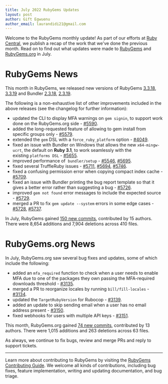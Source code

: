```yaml
---
title: July 2022 RubyGems Updates
layout: post
author: Gift Egwuenu
author_email: laurandidi21@gmail.com
---
```


Welcome to the RubyGems monthly update! As part of our efforts at [Ruby Central](http://rubytogether.org/), we publish a recap of the work that we've done the previous month. Read on to find out what updates were made to [RubyGems](https://github.com/rubygems/rubygems) and [RubyGems.org](https://github.com/rubygems/rubygems.org) in July.

# RubyGems News

This month in RubyGems, we released new versions of RubyGems [3.3.18](https://github.com/rubygems/rubygems/blob/master/CHANGELOG.md#3318--2022-07-14), [3.3.19](https://github.com/rubygems/rubygems/blob/master/CHANGELOG.md#3319--2022-07-27) and Bundler [2.3.18](https://github.com/rubygems/rubygems/blob/master/bundler/CHANGELOG.md#2318-july-14-2022), [2.3.19](https://github.com/rubygems/rubygems/blob/master/bundler/CHANGELOG.md#2319-july-27-2022).

The following is a non-exhaustive list of other improvements included in the above releases (see the changelog for further information):

- updated the CLI to display MFA warnings on `gem signin`, to support work done on the RubyGems.org side - [#5590](https://github.com/rubygems/rubygems/pull/5590).
- added the long-requested feature of allowing to gem install from specific groups only - [#5579](https://github.com/rubygems/rubygems/pull/5759).
- extended the `gem` DSL with a `force_ruby_platform` option - [#4049](https://github.com/rubygems/rubygems/pull/4049).
- fixed an issue with Bundler on Windows that allows the new `x64-mingw-ucrt`, the default on **Ruby 3.1**, to work seamlessly with the existing `platforms DSL` - [#5655](https://github.com/rubygems/rubygems/pull/5655). 
- improved performance of  `bundler/setup` - [#5546](https://github.com/rubygems/rubygems/pull/5546), [#5695](https://github.com/rubygems/rubygems/pull/5695).
- fixed several TruffleRuby issues - [#5711](https://github.com/rubygems/rubygems/pull/5711), [#5694](https://github.com/rubygems/rubygems/pull/5694), [#5746](https://github.com/rubygems/rubygems/pull/5746).
- fixed a confusing permission error when copying compact index cache  - [#5709](https://github.com/rubygems/rubygems/pull/5709).
- fixed an issue with Bundler printing the bug report template so that it gives a better error rather than suggesting a bug - [#5726](https://github.com/rubygems/rubygems/pull/5726).
- improved `gem not found` error messages to include the expected source - [#5729](https://github.com/rubygems/rubygems/pull/5729).
- merged a PR to fix `gem update --system` errors in some edge cases - [#5728](https://github.com/rubygems/rubygems/pull/5728), [#5737](https://github.com/rubygems/rubygems/pull/5737).

In July, RubyGems gained [150 new commits](https://github.com/rubygems/rubygems/compare/master@%7B2022-07-01%7D...master@%7B2022-07-31%7D), contributed by 15 authors. There were 8,654 additions and 7,904 deletions across 410 files.

# RubyGems.org News
In July, RubyGems.org saw several bug fixes and updates, some of which include the following:

- added an `mfa_required` function to check when a user needs to enable MFA due to one of the packages they own passing the MFA-required downloads threshold - [#3135](https://github.com/rubygems/rubygems.org/pull/3135).
- merged a PR to reorganize locales by running `bill/fill-locales` - [#3134](https://github.com/rubygems/rubygems.org/pull/3134).
- updated the `TargetRubyVersion` for Rubocop - [#3139](https://github.com/rubygems/rubygems.org/pull/3139).
- added an update to skip sending email when a user has no email address present - [#3150](https://github.com/rubygems/rubygems.org/pull/3150).
- fixed webhooks for users with multiple API keys - [#3151](https://github.com/rubygems/rubygems.org/pull/3151).

This month, RubyGems.org gained [74 new commits](https://github.com/rubygems/rubygems.org/compare/master@%7B2022-06-01%7D...master@%7B2022-06-31%7D), contributed by 13 authors. There were 1,015 additions and 263 deletions across 63 files.

As always, we continue to fix bugs, review and merge PRs and reply to support tickets.

---
Learn more about contributing to RubyGems by visiting the [RubyGems Contributing Guide](https://github.com/rubygems/rubygems/blob/master/CONTRIBUTING.md#how-to-contribute). We welcome all kinds of contributions, including bug fixes, feature implementation, writing and updating documentation, and bug triage.

